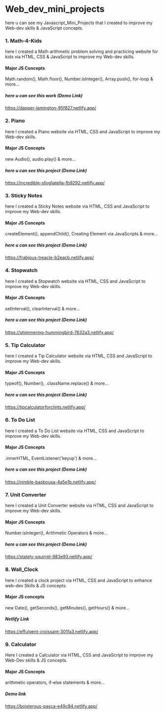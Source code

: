 # Web_dev_mini_projects
here u can see my Javascript_Mini_Projects that I created to improve my Web-dev skills &amp; JavaScript concepts.



### 1. Math-4-Kids
here I created a Math arithmetic problem solving and practicing website for kids via HTML, CSS & JavaScript to improve my Web-dev skills.

#### Major JS Concepts
Math.random(), Math.floor(), Number.isInteger(), Array.push(), for-loop & more...  

##### here u can see this work (Demo Link)
https://dapper-lamington-95f827.netlify.app/



### 2. Piano 
here I created a Piano website via HTML, CSS and JavaScript to improve my Web-dev skills.

#### Major JS Concepts
new Audio(), audio.play() & more...

##### here u can see this project (Demo Link)
https://incredible-sfogliatella-fb9292.netlify.app/



### 3. Sticky Notes
here I created a Sticky Notes website via HTML, CSS and JavaScript to improve my Web-dev skills.

#### Major JS Concepts
createElement(), appendChild(), Creating Element via JavaScripts & more...

##### here u can see this project (Demo Link)
https://frabjous-treacle-b2eacb.netlify.app/
 


### 4. Stopwatch
here I created a Stopwatch website via HTML, CSS and JavaScript to improve my Web-dev skills.

#### Major JS Concepts
setInterval(), clearInterval() & more...

##### here u can see this project (Demo Link)
https://shimmering-hummingbird-7632a3.netlify.app/



### 5. Tip Calculator
here I created a Tip Calculator website via HTML, CSS and JavaScript to improve my Web-dev skills.

#### Major JS Concepts
typeof(), Number(), .className.replace() & more... 

##### here u can see this project (Demo Link)
https://tipcalculatorforclints.netlify.app/



### 6. To Do List
here I created a To Do List website via HTML, CSS and JavaScript to improve my Web-dev skills.

#### Major JS Concepts
.innerHTML, EventListener('keyup') & more...

##### here u can see this project (Demo Link)
https://nimble-basbousa-4a5e1b.netlify.app/



### 7. Unit Converter
here I created a Unit Converter website via HTML, CSS and JavaScript to improve my Web-dev skills.

#### Major JS Concepts
Number.isInteger(), Arithmetic Operators & more...

##### here u can see this project (Demo Link)
https://stately-squirrel-983e93.netlify.app/ 



### 8. Wall_Clock
here I created a clock project via HTML, CSS and JavaScript to enhance web-dev Skills &amp; JS concepts.  

#### Major JS concepts
new Date(), getSeconds(), getMinutes(), getHours() & more...

##### Netlify Link
https://effulgent-croissant-301fa3.netlify.app/



### 9. Calculator
Here I created a Calculator via HTML, CSS and JavaScript to improve my Web-Dev skills &amp; JS concepts.

#### Major JS Concepts
arithmetic operators, if-else statements & more...

##### Demo link
https://boisterous-pasca-e49c84.netlify.app/
